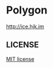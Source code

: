 # Polygon

<http://ice.hjk.im>

## LICENSE

[MIT license](https://github.com/0xHJK/passgen/blob/master/LICENSE)



